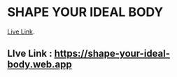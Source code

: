 # SHAPE YOUR IDEAL BODY

[Live Link](https://shape-your-ideal-body.web.app).

## LIve Link : https://shape-your-ideal-body.web.app
